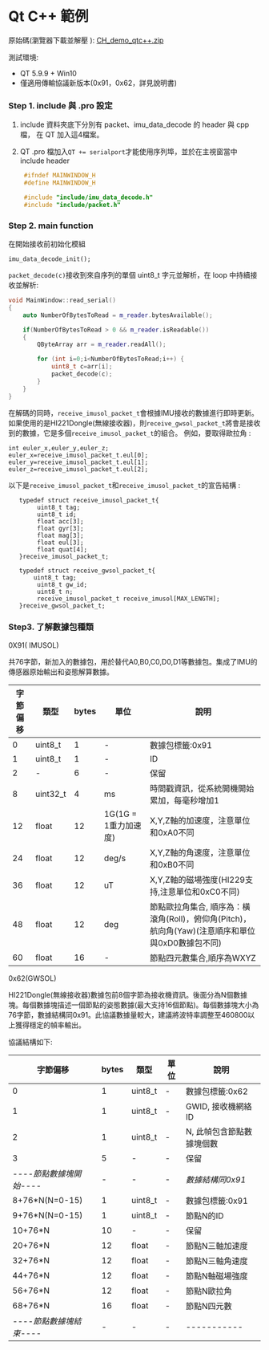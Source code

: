 # Qt C++ 範例

原始碼(瀏覽器下載並解壓 ): [CH_demo_qtc++.zip](https://github.com/avmm9898/hipnuctw_doc/raw/master/03_Examples/qt_cplusplus/CH_demo_qtc%2B%2B.zip)

測試環境:

- QT 5.9.9 + Win10
- 僅適用傳輸協議新版本(0x91，0x62，詳見說明書)

### Step 1. include 與 .pro 設定

1. include 資料夾底下分別有 packet、imu_data_decode 的 header 與 cpp 檔，
   在 QT 加入這4檔案。

2. QT .pro 檔加入`QT += serialport`才能使用序列埠，並於在主視窗當中 include header
	```C++
     #ifndef MAINWINDOW_H
     #define MAINWINDOW_H
    
     #include "include/imu_data_decode.h"
     #include "include/packet.h"
   ```

### Step 2. main function

在開始接收前初始化模組

```
imu_data_decode_init();
```

`packet_decode(c)`接收到來自序列的單個 uint8_t 字元並解析，在 loop 中持續接收並解析:

```C++
void MainWindow::read_serial()
{
    auto NumberOfBytesToRead = m_reader.bytesAvailable();

    if(NumberOfBytesToRead > 0 && m_reader.isReadable())
    {
        QByteArray arr = m_reader.readAll();

        for (int i=0;i<NumberOfBytesToRead;i++) {
            uint8_t c=arr[i];
            packet_decode(c);
        }
    }
}
```

在解碼的同時，`receive_imusol_packet_t`會根據IMU接收的數據進行即時更新。
如果使用的是HI221Dongle(無線接收器)，則`receive_gwsol_packet_t`將會是接收到的數據，它是多個`receive_imusol_packet_t`的組合。
例如，要取得歐拉角 :

```
int euler_x,euler_y,euler_z;
euler_x=receive_imusol_packet_t.eul[0];
euler_y=receive_imusol_packet_t.eul[1];
euler_z=receive_imusol_packet_t.eul[2];
```
以下是`receive_imusol_packet_t`和`receive_imusol_packet_t`的宣告結構 : 

```
   typedef struct receive_imusol_packet_t{
    	uint8_t tag;
    	uint8_t id;
    	float acc[3];
    	float gyr[3];
    	float mag[3];
    	float eul[3];
    	float quat[4];
   }receive_imusol_packet_t;

   typedef struct receive_gwsol_packet_t{
       uint8_t tag;
    	uint8_t gw_id;
    	uint8_t n;
    	receive_imusol_packet_t receive_imusol[MAX_LENGTH];
   }receive_gwsol_packet_t;
```

### Step3. 了解數據包種類

0X91( IMUSOL)

共76字節，新加入的數據包，用於替代A0,B0,C0,D0,D1等數據包。集成了IMU的傳感器原始輸出和姿態解算數據。

| 字節偏移 | 類型     | bytes | 單位                 | 說明                                                         |
| -------- | -------- | ----- | -------------------- | ------------------------------------------------------------ |
| 0        | uint8_t  | 1     | -                    | 數據包標籤:0x91                                              |
| 1        | uint8_t  | 1     | -                    | ID                                                           |
| 2        | -        | 6     | -                    | 保留                                                         |
| 8        | uint32_t | 4     | ms                   | 時間戳資訊，從系統開機開始累加，每毫秒增加1                  |
| 12       | float    | 12    | 1G(1G = 1重力加速度) | X,Y,Z軸的加速度，注意單位和0xA0不同                          |
| 24       | float    | 12    | deg/s                | X,Y,Z軸的角速度，注意單位和0xB0不同                          |
| 36       | float    | 12    | uT                   | X,Y,Z軸的磁場強度(HI229支持,注意單位和0xC0不同)              |
| 48       | float    | 12    | deg                  | 節點歐拉角集合, 順序為：橫滾角(Roll)，俯仰角(Pitch)，航向角(Yaw)(注意順序和單位與0xD0數據包不同) |
| 60       | float    | 16    | -                    | 節點四元數集合,順序為WXYZ                                    |

0x62(GWSOL)

HI221Dongle(無線接收器)數據包前8個字節為接收機資訊。後面分為N個數據塊。每個數據塊描述一個節點的姿態數據(最大支持16個節點)。每個數據塊大小為76字節，數據結構同0x91。此協議數據量較大，建議將波特率調整至460800以上獲得穩定的幀率輸出。

協議結構如下:

| 字節偏移                 | bytes | 類型    | 單位 | 說明                      |
| ------------------------ | ----- | ------- | ---- | ------------------------- |
| 0                        | 1     | uint8_t | -    | 數據包標籤:0x62           |
| 1                        | 1     | uint8_t | -    | GWID, 接收機網絡ID        |
| 2                        | 1     | uint8_t | -    | N, 此幀包含節點數據塊個數 |
| 3                        | 5     | -       | -    | 保留                      |
| *----節點數據塊開始----* | -     | -       | -    | *數據結構同0x91*          |
| 8+76*N(N=0-15)           | 1     | uint8_t | -    | 數據包標籤:0x91           |
| 9+76*N(N=0-15)           | 1     | uint8_t | -    | 節點N的ID                 |
| 10+76*N                  | 10    | -       | -    | 保留                      |
| 20+76*N                  | 12    | float   | -    | 節點N三軸加速度           |
| 32+76*N                  | 12    | float   | -    | 節點N三軸角速度           |
| 44+76*N                  | 12    | float   | -    | 節點N軸磁場強度           |
| 56+76*N                  | 12    | float   | -    | 節點N歐拉角               |
| 68+76*N                  | 16    | float   | -    | 節點N四元數               |
| *----節點數據塊結束----* | -     | -       | -    | -----------               |